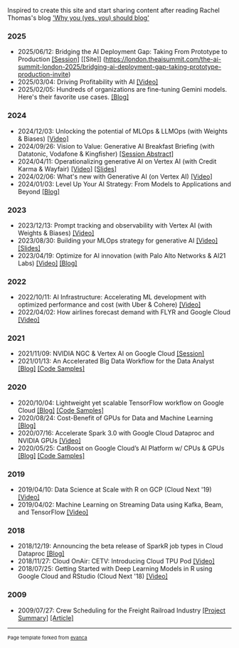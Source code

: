 Inspired to create this site and start sharing content after reading Rachel Thomas's blog ['Why you (yes, you) should blog'](https://medium.com/@racheltho/why-you-yes-you-should-blog-7d2544ac1045)

### 2025
- 2025/06/12: Bridging the AI Deployment Gap: Taking From Prototype to Production [[Session]](https://raw.githubusercontent.com/mchrestkha/mchrestkha.github.io/master/images/london_ai_summit_2025.png) [[Site]] (https://london.theaisummit.com/the-ai-summit-london-2025/bridging-ai-deployment-gap-taking-prototype-production-invite)
- 2025/03/04: Driving Profitability with AI [[Video]](https://www.youtube.com/watch?v=lHE5al8Fp78)
- 2025/02/05: Hundreds of organizations are fine-tuning Gemini models. Here's their favorite use cases. [[Blog]](https://cloud.google.com/transform/top-five-gen-ai-tuning-use-cases-gemini-hundreds-of-orgs?e=48754805)


### 2024
- 2024/12/03: Unlocking the potential of MLOps & LLMOps (with Weights & Biases) [[Video]](https://www.youtube.com/watch?v=7hxec4M48XY)
- 2024/09/26: Vision to Value: Generative AI Breakfast Briefing (with Datatonic, Vodafone & Kingfisher) [[Session Abstract]](https://raw.githubusercontent.com/mchrestkha/mchrestkha.github.io/refs/heads/master/images/datatonic_breakfast_briefing.png)
- 2024/04/11: Operationalizing generative AI on Vertex AI (with Credit Karma & Wayfair) [[Video]](https://youtu.be/feoihiNdmOY?si=74ERucdNENjD4C2y)  [[Slides]](https://assets.swoogo.com/uploads/3815598-661fde4fe2695.pdf)
- 2024/02/06: What's new with Generative AI (on Vertex AI) [[Video]](https://youtu.be/1JYKVQFhMoI?si=RxcEE6tB_LtT_Q5_&t=780)
- 2024/01/03: Level Up Your AI Strategy: From Models to Applications and Beyond [[Blog]](https://mchrestkha.medium.com/level-up-your-ai-strategy-from-models-to-applications-and-beyond-ee9a16322235)

### 2023
- 2023/12/13: Prompt tracking and observability with Vertex AI (with Weights & Biases) [[Video]](https://youtu.be/lDGtKfO3MmU?si=bM_4iYmKEoWvlEE2)
- 2023/08/30: Building your MLOps strategy for generative AI [[Video]](https://youtu.be/UfUoG_Ijgq4?feature=shared) [[Slides]](https://assets.swoogo.com/uploads/2862320-64f243ebd9fab.pdf) 
- 2023/04/19: Optimize for AI innovation (with Palo Alto Networks & AI21 Labs) [[Video]](https://youtu.be/Xg5ZC0Zgm4c) [[Blog]](https://cloud.google.com/blog/topics/partners/palo-alto-and-ai21-labs-use-google-cloud-ai-infrastructure)


### 2022
- 2022/10/11: AI Infrastructure: Accelerating ML development with optimized performance and cost (with Uber & Cohere) [[Video]](https://youtu.be/8Dph6ki1TJc) 
- 2022/04/02: How airlines forecast demand with FLYR and Google Cloud [[Video]](https://youtu.be/zVAF258K7LE) 

### 2021
- 2021/11/09: NVIDIA NGC & Vertex AI on Google Cloud [[Session]](https://raw.githubusercontent.com/mchrestkha/mchrestkha.github.io/master/images/A31680%20-%20NGC%20Vertex%20AI%20Session%20(1).jpg) 
- 2021/01/13: An Accelerated Big Data Workflow for the Data Analyst [[Blog]](https://mchrestkha.medium.com/an-accelerated-big-data-workflow-for-the-data-analyst-5921c9fda866) [[Code Samples]](https://github.com/mchrestkha/machine_learning_examples/tree/master/fannie_mae_loans/rapids_xgboost/notebooks)

### 2020
- 2020/10/04: Lightweight yet scalable TensorFlow workflow on Google Cloud [[Blog]](https://medium.com/@mchrestkha/lightweight-yet-scalable-tensorflow-workflow-on-google-cloud-b32e0ba410c6?source=friends_link&sk=2d170d715cb2540090e1dff87fa4bb5e) [[Code Samples]](https://github.com/mchrestkha/machine_learning_examples/tree/master/catsdogs/tensorflow)
- 2020/08/24: Cost-Benefit of GPUs for Data and Machine Learning [[Blog]](https://medium.com/@mchrestkha/cost-benefit-of-gpus-for-data-and-machine-learning-f7ce86e5a20f?source=friends_link&sk=aa03a4ac438b3f279133423d5862ede2) 
- 2020/07/16: Accelerate Spark 3.0 with Google Cloud Dataproc and NVIDIA GPUs [[Video]](https://info.nvidia.com/accelerate-spark-3-with-gcp-and-nvidia-gpus-reg-page.html "Accelerate Spark 3.0 with Google Cloud Dataproc and NVIDIA GPUs
")
- 2020/05/25: CatBoost on Google Cloud’s AI Platform w/ CPUs & GPUs [[Blog]](https://medium.com/@mchrestkha/catboost-on-google-clouds-ai-platform-w-cpus-gpus-130e4407e132?source=friends_link&sk=95579b7ba4a447e581d6981c715b01d1) [[Code Samples]](https://github.com/mchrestkha/machine_learning_examples/tree/master/census)


### 2019
- 2019/04/10: Data Science at Scale with R on GCP (Cloud Next '19) [[Video]](https://www.youtube.com/watch?v=XpNVixSN-Mg "Data Science at Scale with R on GCP (Cloud Next '19)")
- 2019/04/02: Machine Learning on Streaming Data using Kafka, Beam, and TensorFlow [[Video]](https://videos.confluent.io/watch/xJADoLGgH145sD2zApjaXM "Machine Learning on Streaming Data using Kafka, Beam, and TensorFlow")

### 2018
- 2018/12/19: Announcing the beta release of SparkR job types in Cloud Dataproc [[Blog]](https://cloud.google.com/blog/products/ai-machine-learning/announcing-the-beta-release-of-sparkr-job-types-in-cloud-dataproc)
- 2018/11/27: Cloud OnAir: CETV: Introducing Cloud TPU Pod [[Video]](https://www.youtube.com/watch?v=-G36qELTpfc "Cloud OnAir: CETV: Introducing Cloud TPU Pod")
- 2018/07/25: Getting Started with Deep Learning Models in R using Google Cloud and RStudio (Cloud Next '18) [[Video]](https://www.youtube.com/watch?v=y6vPAe9Z7QI "Getting Started with Deep Learning Models in R using Google Cloud and RStudio (Cloud Next '18)")


[comment]: <> (https://raw.githubusercontent.com/mchrestkha/mchrestkha.github.io/master/images/dataproc_nvidia_webinar.jpeg)
[comment]: <> (https://img.youtube.com/vi/XpNVixSN-Mg/0.jpg)
[comment]: <> (https://cdn.vidyard.com/thumbnails/Xk4mTCGIRBAxFX6BKSGJJg/0237f6efc0ee69a356e06f.jpg)
[comment]: <> (https://img.youtube.com/vi/y6vPAe9Z7QI/0.jpg)
[comment]: <> (https://img.youtube.com/vi/-G36qELTpfc/0.jpg)

### 2009
- 2009/07/27: Crew Scheduling for the Freight Railroad Industry [[Project Summary]](https://drive.google.com/file/d/0Bx7SoDjWBsbNMjdjNzM0NGUtODQwNS00YzI0LTg1NTMtNDkwMjFiNWQ1YjNl/view?usp=sharing) [[Article]](https://www.orie.cornell.edu/news/outstanding-master-engineering-projects-win-silent-hoist-and-crane-materials-handling-prizes) 

---
<p style="font-size:11px">Page template forked from <a href="https://github.com/evanca/quick-portfolio">evanca</a></p>
<!-- Remove above link if you don't want to attibute -->
